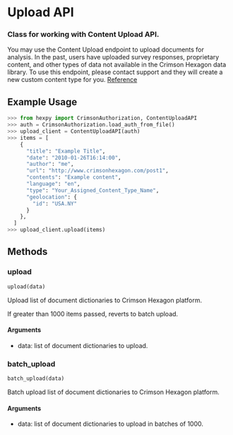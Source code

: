 Upload API
=========

### Class for working with Content Upload API.

You may use the Content Upload endpoint to upload documents for analysis.
In the past, users have uploaded survey responses, proprietary content,
and other types of data not available in the Crimson Hexagon data library.
To use this endpoint, please contact support and they will create a new custom content type for you. [Reference](https://apidocs.crimsonhexagon.com/reference#content-upload-1)

## Example Usage

```python
>>> from hexpy import CrimsonAuthorization, ContentUploadAPI
>>> auth = CrimsonAuthorization.load_auth_from_file()
>>> upload_client = ContentUploadAPI(auth)
>>> items = [
    {
      "title": "Example Title",
      "date": "2010-01-26T16:14:00",
      "author": "me",
      "url": "http://www.crimsonhexagon.com/post1",
      "contents": "Example content",
      "language": "en",
      "type": "Your_Assigned_Content_Type_Name",
      "geolocation": {
        "id": "USA.NY"
      }
    },
  ]
>>> upload_client.upload(items)
```
## Methods

### upload
```python
upload(data)
```
Upload list of document dictionaries to Crimson Hexagon platform.

If greater than 1000 items passed, reverts to batch upload.
#### Arguments
* data: list of document dictionaries  to upload.

### batch_upload
```python
batch_upload(data)
```
Batch upload list of document dictionaries to Crimson Hexagon platform.

#### Arguments
* data: list of document dictionaries to upload in batches of 1000.
